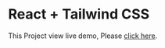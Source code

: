# React + Tailwind CSS

This Project view live demo, Please [click here](https://weather-app-in-react-omega.vercel.app/).
